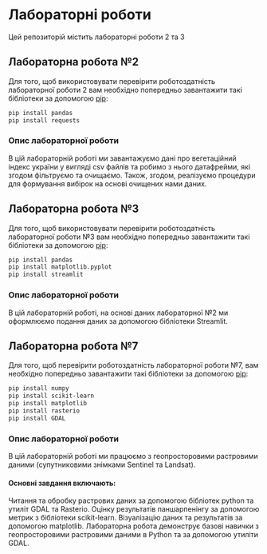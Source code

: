 # Лабораторні роботи

Цей репозиторій містить лабораторні роботи 2 та 3

## Лабораторна робота №2

Для того, щоб використовувати перевірити роботоздатність лабораторної роботи 2 
вам необхідно попередньо завантажити такі бібліотеки за допомогою [pip](https://pip.pypa.io/en/stable/):

```bash
pip install pandas
pip install requests
```

### Опис лабораторної роботи

В цій лабораторній роботі ми завантажуємо дані про вегетаційний індекс україни у вигляді csv файлів та робимо з нього датафрейми, які згодом фільтруємо та очищаємо. Також, згодом, реалізуємо процедури для формування вибірок на основі очищених нами даних.

## Лабораторна робота №3

Для того, щоб використовувати перевірити роботоздатність лабораторної роботи №3 
вам необхідно попередньо завантажити такі бібліотеки за допомогою [pip](https://pip.pypa.io/en/stable/):

```bash
pip install pandas
pip install matplotlib.pyplot
pip install streamlit
```

### Опис лабораторної роботи

В цій лабораторній роботі, на основі даних лабораторної №2 ми оформлюємо подання даних за допомогою бібліотеки Streamlit.

## Лабораторна робота №7

Для того, щоб перевірити роботоздатність лабораторної роботи №7,
вам необхідно попередньо завантажити такі бібліотеки за допомогою [pip](https://pip.pypa.io/en/stable/):

```bash
pip install numpy
pip install scikit-learn
pip install matplotlib
pip install rasterio
pip install GDAL
```

### Опис лабораторної роботи
В цій лабораторній роботі ми працюємо з геопросторовими растровими даними (супутниковими знімками Sentinel та Landsat). 

#### Основні завдання включають:
Читання та обробку растрових даних за допомогою бібліотек python та утиліт GDAL та Rasterio.
Оцінку результатів паншарпенінгу за допомогою метрик з бібліотеки scikit-learn.
Візуалізацію даних та результатів за допомогою matplotlib.
Лабораторна робота демонструє базові навички з геопросторовими растровими даними в Python та за допомогою утиліти GDAL.
